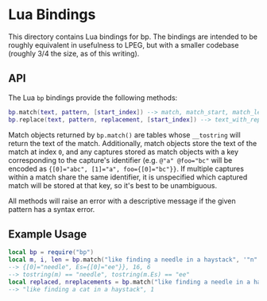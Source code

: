 # Lua Bindings

This directory contains Lua bindings for bp. The bindings are intended to be
roughly equivalent in usefulness to LPEG, but with a smaller codebase (roughly
3/4 the size, as of this writing).

## API

The Lua `bp` bindings provide the following methods:

```lua
bp.match(text, pattern, [start_index]) --> match, match_start, match_length / nil
bp.replace(text, pattern, replacement, [start_index]) --> text_with_replacements, num_replacements
```

Match objects returned by `bp.match()` are tables whose `__tostring` will
return the text of the match. Additionally, match objects store the text of the
match at index `0`, and any captures stored as match objects with a key
corresponding to the capture's identifier (e.g. `@"a" @foo="bc"` will be
encoded as `{[0]="abc", [1]="a", foo={[0]="bc"}}`. If multiple captures within
a match share the same identifier, it is unspecified which captured match will
be stored at that key, so it's best to be unambiguous.

All methods will raise an error with a descriptive message if the given pattern
has a syntax error.

## Example Usage

```lua
local bp = require("bp")
local m, i, len = bp.match("like finding a needle in a haystack", '"n" @Es=+`e "dle"')
--> {[0]="needle", Es={[0]="ee"}}, 16, 6
--> tostring(m) == "needle", tostring(m.Es) == "ee"
local replaced, nreplacements = bp.match("like finding a needle in a haystack", '"n" +`e "dle"', "cat")
--> "like finding a cat in a haystack", 1
```
